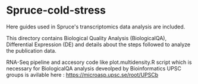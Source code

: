 # Spruce-cold-stress

Here guides used in Spruce's transcriptomics data analysis are included.

This directory contains Biological Quality Analysis (BiologicalQA), Differential Expression (DE) and details about the steps followed to analyze the publication data.  

RNA-Seq pipeline and accesory code like plot.multidensity.R script which is necessary for BiologicalQA analysis deveolped by Bioinformatics UPSC groups is avilable here :
https://microasp.upsc.se/root/UPSCb
